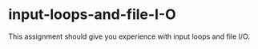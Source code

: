 # input-loops-and-file-I-O
This assignment should give you experience with input loops and file I/O.
